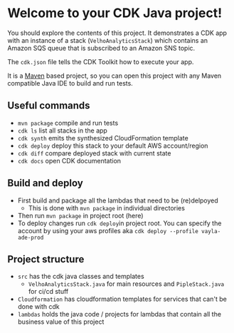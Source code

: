 # Welcome to your CDK Java project!

You should explore the contents of this project. It demonstrates a CDK app with an instance of a stack (`VelhoAnalyticsStack`)
which contains an Amazon SQS queue that is subscribed to an Amazon SNS topic.

The `cdk.json` file tells the CDK Toolkit how to execute your app.

It is a [Maven](https://maven.apache.org/) based project, so you can open this project with any Maven compatible Java IDE to build and run tests.

## Useful commands

 * `mvn package`     compile and run tests
 * `cdk ls`          list all stacks in the app
 * `cdk synth`       emits the synthesized CloudFormation template
 * `cdk deploy`      deploy this stack to your default AWS account/region
 * `cdk diff`        compare deployed stack with current state
 * `cdk docs`        open CDK documentation

## Build and deploy
 * First build and package all the lambdas that need to be (re)delpoyed
    * This is done with `mvn package` in individual directories
 * Then run `mvn package` in project root (here)
 * To deploy changes run `cdk deploy`in project root. You can specify the account by using your aws profiles aka `cdk deploy --profile vayla-ade-prod`

## Project structure

 * `src` has the cdk java classes and templates
    * `VelhoAnalyticsStack.java` for main resources and `PipleStack.java` for ci/cd stuff
 * `Cloudformation` has cloudformation templates for services that can't be done with cdk
 * `lambdas` holds the java code / projects for lambdas that contain all the business value of this project
